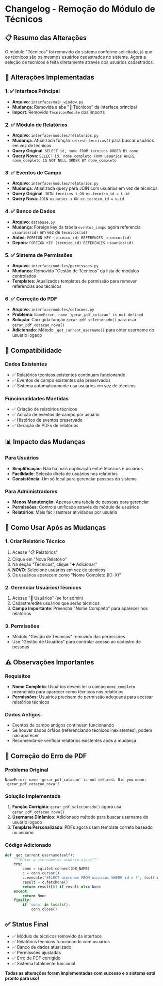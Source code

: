 # Changelog - Remoção do Módulo de Técnicos

## 📋 Resumo das Alterações

O módulo "Técnicos" foi removido do sistema conforme solicitado, já que os técnicos são os mesmos usuários cadastrados no sistema. Agora a seleção de técnicos é feita diretamente através dos usuários cadastrados.

## 🔧 Alterações Implementadas

### 1. ✅ Interface Principal
- **Arquivo**: `interface/main_window.py`
- **Mudança**: Removida a aba "🔧 Técnicos" da interface principal
- **Import**: Removido `TecnicosModule` dos imports

### 2. ✅ Módulo de Relatórios
- **Arquivo**: `interface/modules/relatorios.py`
- **Mudança**: Atualizada função `refresh_tecnicos()` para buscar usuários em vez de técnicos
- **Query Original**: `SELECT id, nome FROM tecnicos ORDER BY nome`
- **Query Nova**: `SELECT id, nome_completo FROM usuarios WHERE nome_completo IS NOT NULL ORDER BY nome_completo`

### 3. ✅ Eventos de Campo
- **Arquivo**: `interface/modules/relatorios.py`
- **Mudança**: Atualizada query para JOIN com usuários em vez de técnicos
- **Query Original**: `JOIN tecnicos t ON ec.tecnico_id = t.id`
- **Query Nova**: `JOIN usuarios u ON ec.tecnico_id = u.id`

### 4. ✅ Banco de Dados
- **Arquivo**: `database.py`
- **Mudança**: Foreign key da tabela `eventos_campo` agora referencia `usuarios(id)` em vez de `tecnicos(id)`
- **Antes**: `FOREIGN KEY (tecnico_id) REFERENCES tecnicos(id)`
- **Depois**: `FOREIGN KEY (tecnico_id) REFERENCES usuarios(id)`

### 5. ✅ Sistema de Permissões
- **Arquivo**: `interface/modules/permissoes.py`
- **Mudança**: Removido "Gestão de Técnicos" da lista de módulos controlados
- **Templates**: Atualizados templates de permissão para remover referências aos técnicos

### 6. ✅ Correção do PDF
- **Arquivo**: `interface/modules/cotacoes.py`
- **Problema**: `NameError: name 'gerar_pdf_cotacao' is not defined`
- **Solução**: Corrigida função `gerar_pdf_selecionado()` para usar `gerar_pdf_cotacao_nova()`
- **Adicionado**: Método `_get_current_username()` para obter username do usuário logado

## 🔄 Compatibilidade

### Dados Existentes
- ✅ Relatórios técnicos existentes continuam funcionando
- ✅ Eventos de campo existentes são preservados
- ✅ Sistema automaticamente usa usuários em vez de técnicos

### Funcionalidades Mantidas
- ✅ Criação de relatórios técnicos
- ✅ Adição de eventos de campo por usuário
- ✅ Histórico de eventos preservado
- ✅ Geração de PDFs de relatórios

## 📊 Impacto das Mudanças

### Para Usuários
- **Simplificação**: Não há mais duplicação entre técnicos e usuários
- **Facilidade**: Seleção direta de usuários nos relatórios
- **Consistência**: Um só local para gerenciar pessoas do sistema

### Para Administradores
- **Menos Manutenção**: Apenas uma tabela de pessoas para gerenciar
- **Permissões**: Controle unificado através do módulo de usuários
- **Relatórios**: Mais fácil rastrear atividades por usuário

## 🚀 Como Usar Após as Mudanças

### 1. Criar Relatório Técnico
1. Acesse "📋 Relatórios"
2. Clique em "Nova Relatório"
3. Na seção "Técnicos", clique "➕ Adicionar"
4. **NOVO**: Selecione usuários em vez de técnicos
5. Os usuários aparecem como "Nome Completo (ID: X)"

### 2. Gerenciar Usuários/Técnicos
1. Acesse "👤 Usuários" (se for admin)
2. Cadastre/edite usuários que serão técnicos
3. **Campo Importante**: Preencha "Nome Completo" para aparecer nos relatórios

### 3. Permissões
- Módulo "Gestão de Técnicos" removido das permissões
- Use "Gestão de Usuários" para controlar acesso ao cadastro de pessoas

## ⚠️ Observações Importantes

### Requisitos
- **Nome Completo**: Usuários devem ter o campo `nome_completo` preenchido para aparecer como técnicos nos relatórios
- **Permissões**: Usuários precisam de permissão adequada para acessar relatórios técnicos

### Dados Antigos
- Eventos de campo antigos continuam funcionando
- Se houver dados órfãos (referenciando técnicos inexistentes), podem não aparecer
- Recomenda-se verificar relatórios existentes após a mudança

## 🔧 Correção do Erro de PDF

### Problema Original
```
NameError: name 'gerar_pdf_cotacao' is not defined. Did you mean: 'gerar_pdf_cotacao_nova'?
```

### Solução Implementada
1. **Função Corrigida**: `gerar_pdf_selecionado()` agora usa `gerar_pdf_cotacao_nova()`
2. **Username Dinâmico**: Adicionado método para buscar username do usuário logado
3. **Template Personalizado**: PDFs agora usam template correto baseado no usuário

### Código Adicionado
```python
def _get_current_username(self):
    """Obter o username do usuário atual"""
    try:
        conn = sqlite3.connect(DB_NAME)
        c = conn.cursor()
        c.execute("SELECT username FROM usuarios WHERE id = ?", (self.user_id,))
        result = c.fetchone()
        return result[0] if result else None
    except:
        return None
    finally:
        if 'conn' in locals():
            conn.close()
```

## ✅ Status Final

- ✅ Módulo de técnicos removido da interface
- ✅ Relatórios técnicos funcionando com usuários
- ✅ Banco de dados atualizado
- ✅ Permissões ajustadas
- ✅ Erro de PDF corrigido
- ✅ Sistema totalmente funcional

**Todas as alterações foram implementadas com sucesso e o sistema está pronto para uso!**